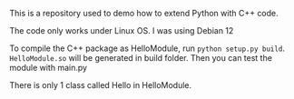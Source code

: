 This is a repository used to demo how to extend Python with C++ code. 

The code only works under Linux OS. I was using Debian 12

To compile the C++ package as HelloModule, run `python setup.py build`. `HelloModule.so` will be generated in build folder. Then you can test the module with main.py

There is only 1 class called Hello in HelloModule.
